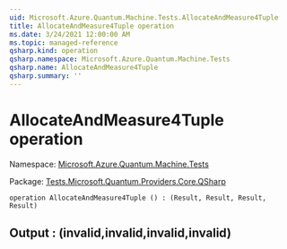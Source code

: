 ```yaml
---
uid: Microsoft.Azure.Quantum.Machine.Tests.AllocateAndMeasure4Tuple
title: AllocateAndMeasure4Tuple operation
ms.date: 3/24/2021 12:00:00 AM
ms.topic: managed-reference
qsharp.kind: operation
qsharp.namespace: Microsoft.Azure.Quantum.Machine.Tests
qsharp.name: AllocateAndMeasure4Tuple
qsharp.summary: ''
---
```


# AllocateAndMeasure4Tuple operation

Namespace: [Microsoft.Azure.Quantum.Machine.Tests](xref:Microsoft.Azure.Quantum.Machine.Tests)

Package: [Tests.Microsoft.Quantum.Providers.Core.QSharp](https://nuget.org/packages/Tests.Microsoft.Quantum.Providers.Core.QSharp)




```qsharp
operation AllocateAndMeasure4Tuple () : (Result, Result, Result, Result)
```


## Output : (__invalid<Result>__,__invalid<Result>__,__invalid<Result>__,__invalid<Result>__)

